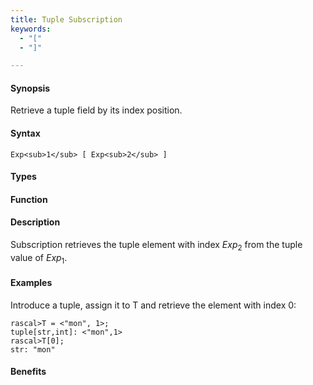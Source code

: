 ```yaml
---
title: Tuple Subscription
keywords:
  - "["
  - "]"

---
```


#### Synopsis

Retrieve a tuple field by its index position.

#### Syntax

`Exp<sub>1</sub> [ Exp<sub>2</sub> ]`

#### Types

#### Function

#### Description

Subscription retrieves the tuple element with index _Exp_<sub>2</sub> from the tuple value of _Exp_<sub>1</sub>.

#### Examples

Introduce a tuple, assign it to T and retrieve the element with index 0:

```rascal-shell
rascal>T = <"mon", 1>;
tuple[str,int]: <"mon",1>
rascal>T[0];
str: "mon"
```

#### Benefits


